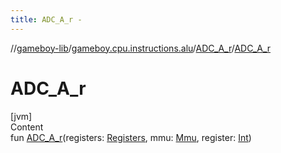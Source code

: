 ```yaml
---
title: ADC_A_r -
---
```

//[gameboy-lib](../../index.md)/[gameboy.cpu.instructions.alu](../index.md)/[ADC_A_r](index.md)/[ADC_A_r](-a-d-c_-a_r.md)



# ADC_A_r  
[jvm]  
Content  
fun [ADC_A_r](-a-d-c_-a_r.md)(registers: [Registers](../../gameboy.cpu/-registers/index.md), mmu: [Mmu](../../gameboy.memory/-mmu/index.md), register: [Int](https://kotlinlang.org/api/latest/jvm/stdlib/kotlin/-int/index.html))  



